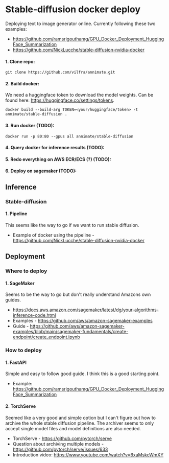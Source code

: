 # Stable-diffusion docker deploy
Deploying text to image generator online. Currently following these two examples:
* https://github.com/ramsrigouthamg/GPU_Docker_Deployment_HuggingFace_Summarization
* https://github.com/NickLucche/stable-diffusion-nvidia-docker

#### 1. Clone repo:
```
git clone https://github.com/vilfra/annimate.git
```

#### 2. Build docker:

We need a huggingface token to download the model weights. Can be found here: https://huggingface.co/settings/tokens.
```
docker build --build-arg TOKEN=<your/huggingface/token> -t annimate/stable-diffusion .
```
#### 3. Run docker (TODO):
```
docker run -p 80:80 --gpus all annimate/stable-diffusion
```
#### 4. Query docker for inference results (TODO):

#### 5. Redo everything on AWS ECR/ECS (?) (TODO):

#### 6. Deploy on sagemaker (TODO):
## Inference
### Stable-diffusion
#### 1.  Pipeline

This seems like the way to go if we want to run stable diffusion.

* Example of docker using the pipeline - https://github.com/NickLucche/stable-diffusion-nvidia-docker

## Deployment
### Where to deploy
#### 1. SageMaker

Seems to be the way to go but don't really understand Amazons own guides.

* https://docs.aws.amazon.com/sagemaker/latest/dg/your-algorithms-inference-code.html
* Examples - https://github.com/aws/amazon-sagemaker-examples
* Guide - https://github.com/aws/amazon-sagemaker-examples/blob/main/sagemaker-fundamentals/create-endpoint/create_endpoint.ipynb

### How to deploy
#### 1. FastAPI
Simple and easy to follow good guide. I think this is a good starting point.
* Example: https://github.com/ramsrigouthamg/GPU_Docker_Deployment_HuggingFace_Summarization
#### 2. TorchServe

Seemed like a very good and simple option but I can't figure out how to archive the whole stable diffusion pipeline. The archiver seems to only accept single model files and model definitions are also needed.
* TorchServe - https://github.com/pytorch/serve
* Question about archiving multiple models - https://github.com/pytorch/serve/issues/633
* Introduction video: https://www.youtube.com/watch?v=6xaMskcWmXY


